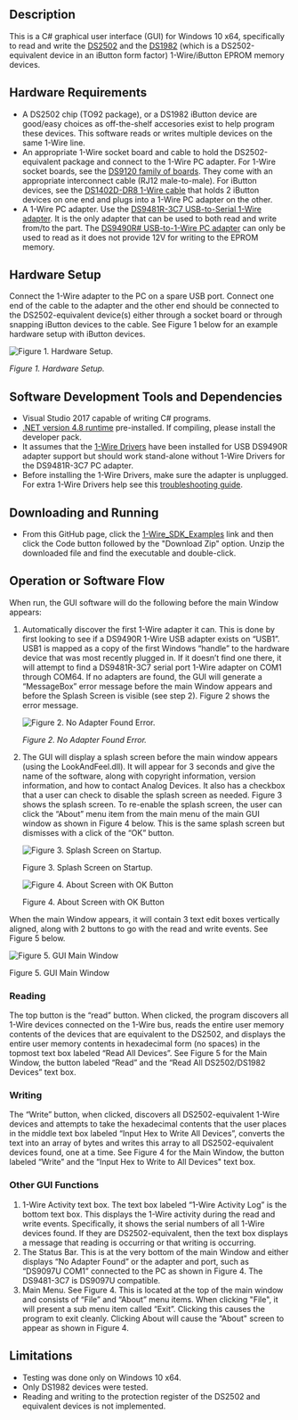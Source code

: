 ## Description

This is a C# graphical user interface (GUI) for Windows 10 x64, specifically to read and write the [DS2502](https://www.analog.com/en/products/DS2502.html#product-overview)  and the  [DS1982](https://www.analog.com/en/products/DS1982.html) (which is a DS2502-equivalent device in an iButton form factor) 1-Wire/iButton EPROM memory devices. 

## Hardware Requirements
-	A DS2502 chip (TO92 package), or a DS1982 iButton device are good/easy choices as off-the-shelf accesories exist to help program these devices. This software reads or writes multiple devices on the same 1-Wire line.
-   An appropriate 1-Wire socket board and cable to hold the DS2502-equivalent package and connect to the 1-Wire PC adapter.  For 1-Wire socket boards, see the [DS9120 family of boards](https://www.analog.com/en/design-center/evaluation-hardware-and-software/evaluation-boards-kits/ds9120.html#eb-overview). They come with an appropriate interconnect cable (RJ12 male-to-male). For iButton devices, see the [DS1402D-DR8 1-Wire cable](https://www.analog.com/en/products/ds1402d-dr8.html) that holds 2 iButton devices on one end and plugs into a 1-Wire PC adapter on the other.
-	A 1-Wire PC adapter.  Use the [DS9481R-3C7 USB-to-Serial 1-Wire adapter](https://www.analog.com/en/design-center/evaluation-hardware-and-software/evaluation-boards-kits/ds9481r-3c7.html). It is the only adapter that can be used to both read and write from/to the part. The [DS9490R# USB-to-1-Wire PC adapter](https://www.maximintegrated.com/en/products/ibutton-one-wire/ibutton/DS9490R.html) can only be used to read as it does not provide 12V for writing to the EPROM memory.

## Hardware Setup
Connect the 1-Wire adapter to the PC on a spare USB port. Connect one end of the cable to the adapter and the other end should be connected to the DS2502-equivalent device(s) either through a socket board or through snapping iButton devices to the cable. See Figure 1 below for an example hardware setup with iButton devices.

   ![Figure 1. Hardware Setup.](./images/DS2502_Test_Setup.png) 
   
   *Figure 1. Hardware Setup.*
 
## Software Development Tools and Dependencies
-	Visual Studio 2017 capable of writing C# programs.
-	[.NET version 4.8 runtime](https://dotnet.microsoft.com/en-us/download/dotnet-framework/net48) pre-installed. If compiling, please install the developer pack.
-	It assumes that the [1-Wire Drivers](https://www.maximintegrated.com/en/products/ibutton-one-wire/one-wire/software-tools/drivers/download-1-wire-ibutton-drivers-for-windows.html) have been installed for USB DS9490R adapter support but should work stand-alone without 1-Wire Drivers for the DS9481R-3C7 PC adapter. 
-  Before installing the 1-Wire Drivers, make sure the adapter is unplugged.  For extra 1-Wire Drivers help see this [troubleshooting guide](https://maximsupport.microsoftcrmportals.com/en-us/knowledgebase/article/KA-16429).

## Downloading and Running
- From this GitHub page, click the [1-Wire_SDK_Examples](https://github.com/MaximIntegratedTechSupport/1-Wire_SDK_Examples) link and then click the Code button followed by the "Download Zip" option.  Unzip the downloaded file and find the executable and double-click.
  
## Operation or Software Flow
When run, the GUI software will do the following before the main Window appears:
1.	Automatically discover the first 1-Wire adapter it can.  This is done by first looking to see if a DS9490R 1-Wire USB adapter exists on “USB1”.  USB1 is mapped as a copy of the first Windows “handle” to the hardware device that was most recently plugged in. If it doesn’t find one there, it will attempt to find a DS9481R-3C7 serial port 1-Wire adapter on COM1 through COM64. If no adapters are found, the GUI will generate a “MessageBox” error message before the main Window appears and before the Splash Screen is visible (see step 2). Figure 2 shows the error message.

    ![Figure 2.  No Adapter Found Error.](./images/AdapterNotFound.png) 
 
    *Figure 2.  No Adapter Found Error.*

2.	The GUI will display a splash screen before the main window appears (using the LookAndFeel.dll).  It will appear for 3 seconds and give the name of the software, along with copyright information, version information, and how to contact Analog Devices. It also has a checkbox that a user can check to disable the splash screen as needed. Figure 3 shows the splash screen. To re-enable the splash screen, the user can click the “About” menu item from the main menu of the main GUI window as shown in Figure 4 below. This is the same splash screen but dismisses with a click of the “OK” button.

    ![Figure 3. Splash Screen on Startup.](./images/SplashScreen.png)  	 
 
    Figure 3. Splash Screen on Startup. 		

    ![Figure 4. About Screen with OK Button](./images/AboutScreen.png)  	 
 
    Figure 4. About Screen with OK Button


When the main Window appears, it will contain 3 text edit boxes vertically aligned, along with 2 buttons to go with the read and write events.  See Figure 5 below.

   ![Figure 5. GUI Main Window](./images/Main_GUI.png)   

   Figure 5. GUI Main Window

### Reading
The top button is the “read” button.  When clicked, the program discovers all 1-Wire devices connected on the 1-Wire bus, reads the entire user memory contents of the devices that are equivalent to the DS2502, and displays the entire user memory contents in hexadecimal form (no spaces) in the topmost text box labeled “Read All Devices”.  See Figure 5 for the Main Window, the button labeled “Read” and the “Read All DS2502/DS1982 Devices” text box.  

### Writing
The “Write” button, when clicked, discovers all DS2502-equivalent 1-Wire devices and attempts to take the hexadecimal contents that the user places in the middle text box labeled “Input Hex to Write All Devices”, converts the text into an array of bytes and writes this array to all DS2502-equivalent devices found, one at a time. See Figure 4 for the Main Window, the button labeled “Write” and the “Input Hex to Write to All Devices" text box.

### Other GUI Functions 
1.	1-Wire Activity text box.  The text box labeled “1-Wire Activity Log” is the bottom text box.  This displays the 1-Wire activity during the read and write events.  Specifically, it shows the serial numbers of all 1-Wire devices found. If they are DS2502-equivalent, then the text box displays a message that reading is occurring or that writing is occurring.
2.	The Status Bar. This is at the very bottom of the main Window and either displays “No Adapter Found” or the adapter and port, such as “DS9097U COM1” connected to the PC as shown in Figure 4. The DS9481-3C7 is DS9097U compatible.
3.	Main Menu.  See Figure 4. This is located at the top of the main window and consists of “File” and “About” menu items.  When clicking "File", it will present a sub menu item called “Exit”.  Clicking this causes the program to exit cleanly.  Clicking About will cause the “About" screen to appear as shown in Figure 4.


## Limitations
-	Testing was done only on Windows 10 x64.
-	Only DS1982 devices were tested.
-	Reading and writing to the protection register of the DS2502 and equivalent devices is not implemented.

